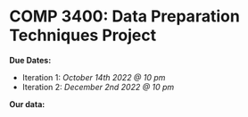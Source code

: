 # COMP 3400: Data Preparation Techniques Project

**Due Dates:**
  - Iteration 1: *October 14th 2022 @ 10 pm*
  - Iteration 2: *December 2nd 2022 @ 10 pm*

**Our data:**
